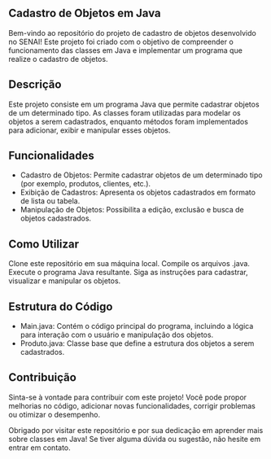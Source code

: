 ## Cadastro de Objetos em Java

Bem-vindo ao repositório do projeto de cadastro de objetos desenvolvido no SENAI! Este projeto foi criado com o objetivo de compreender o funcionamento das classes em Java e implementar um programa que realize o cadastro de objetos.

## Descrição
Este projeto consiste em um programa Java que permite cadastrar objetos de um determinado tipo. As classes foram utilizadas para modelar os objetos a serem cadastrados, enquanto métodos foram implementados para adicionar, exibir e manipular esses objetos.

## Funcionalidades
- Cadastro de Objetos: Permite cadastrar objetos de um determinado tipo (por exemplo, produtos, clientes, etc.).
- Exibição de Cadastros: Apresenta os objetos cadastrados em formato de lista ou tabela.
- Manipulação de Objetos: Possibilita a edição, exclusão e busca de objetos cadastrados.

## Como Utilizar
Clone este repositório em sua máquina local.
Compile os arquivos .java.
Execute o programa Java resultante.
Siga as instruções para cadastrar, visualizar e manipular os objetos.

## Estrutura do Código
- Main.java: Contém o código principal do programa, incluindo a lógica para interação com o usuário e manipulação dos objetos.
- Produto.java: Classe base que define a estrutura dos objetos a serem cadastrados.

## Contribuição
Sinta-se à vontade para contribuir com este projeto! Você pode propor melhorias no código, adicionar novas funcionalidades, corrigir problemas ou otimizar o desempenho.

Obrigado por visitar este repositório e por sua dedicação em aprender mais sobre classes em Java! Se tiver alguma dúvida ou sugestão, não hesite em entrar em contato.
